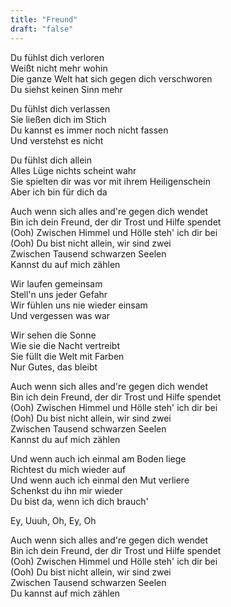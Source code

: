 ```yaml
---
title: "Freund"
draft: "false"
---
```



Du fühlst dich verloren  
Weißt nicht mehr wohin  
Die ganze Welt hat sich gegen dich verschworen  
Du siehst keinen Sinn mehr  

Du fühlst dich verlassen  
Sie ließen dich im Stich  
Du kannst es immer noch nicht fassen  
Und verstehst es nicht  

Du fühlst dich allein  
Alles Lüge nichts scheint wahr  
Sie spielten dir was vor mit ihrem Heiligenschein  
Aber ich bin für dich da  

Auch wenn sich alles and're gegen dich wendet  
Bin ich dein Freund, der dir Trost und Hilfe spendet  
(Ooh) Zwischen Himmel und Hölle steh' ich dir bei  
(Ooh) Du bist nicht allein, wir sind zwei  
Zwischen Tausend schwarzen Seelen  
Kannst du auf mich zählen  

Wir laufen gemeinsam  
Stell'n uns jeder Gefahr  
Wir fühlen uns nie wieder einsam  
Und vergessen was war  

Wir sehen die Sonne  
Wie sie die Nacht vertreibt  
Sie füllt die Welt mit Farben  
Nur Gutes, das bleibt  

Auch wenn sich alles and're gegen dich wendet  
Bin ich dein Freund, der dir Trost und Hilfe spendet  
(Ooh) Zwischen Himmel und Hölle steh' ich dir bei  
(Ooh) Du bist nicht allein, wir sind zwei  
Zwischen Tausend schwarzen Seelen  
Kannst du auf mich zählen  

Und wenn auch ich einmal am Boden liege  
Richtest du mich wieder auf  
Und wenn auch ich einmal den Mut verliere  
Schenkst du ihn mir wieder  
Du bist da, wenn ich dich brauch'  

Ey, Uuuh, Oh, Ey, Oh  

Auch wenn sich alles and're gegen dich wendet  
Bin ich dein Freund, der dir Trost und Hilfe spendet  
(Ooh) Zwischen Himmel und Hölle steh' ich dir bei  
(Ooh) Du bist nicht allein, wir sind zwei  
Zwischen Tausend schwarzen Seelen  
Du kannst auf mich zählen  
